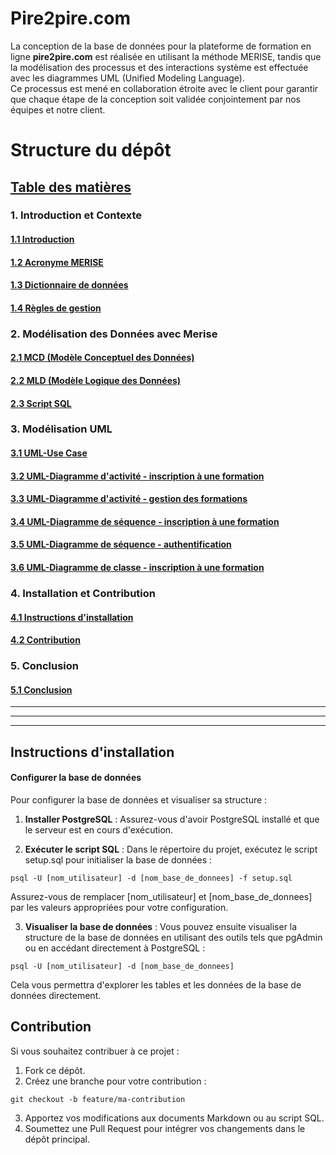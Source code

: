 # Pire2pire.com

La conception de la base de données pour la plateforme de formation en ligne **pire2pire.com** est réalisée en utilisant la méthode MERISE, tandis que la modélisation des processus et des interactions système est effectuée avec les diagrammes UML (Unified Modeling Language).  
Ce processus est mené en collaboration étroite avec le client pour garantir que chaque étape de la conception soit validée conjointement par nos équipes et notre client.

# Structure du dépôt

## [Table des matières](#table-des-matieres)

### 1. Introduction et Contexte

#### [1.1 Introduction](./doc/Client/Context.md)

#### [1.2 Acronyme MERISE](./doc/Merise/Merise-acronym.md)

#### [1.3 Dictionnaire de données](./doc/Dictionary.md)

#### [1.4 Règles de gestion](./doc/Gestion-rules.md)

### 2. Modélisation des Données avec Merise

#### [2.1 MCD (Modèle Conceptuel des Données)](./doc/Merise/MCD.md)

#### [2.2 MLD (Modèle Logique des Données)](./doc/Merise/MLD.md)

#### [2.3 Script SQL](./doc/Merise/SQL.md)

### 3. Modélisation UML

#### [3.1 UML-Use Case](./doc/UML/Use-Case/Use-case.md)

#### [3.2 UML-Diagramme d'activité - inscription à une formation](./doc/UML/Activity-Diagram/Course-registration.md)

#### [3.3 UML-Diagramme d'activité - gestion des formations](./doc/UML/Activity-Diagram/Training-management.md)

#### [3.4 UML-Diagramme de séquence - inscription à une formation](./doc/UML/Sequence-Diagram/Registration-sequence-diagram.md)

#### [3.5 UML-Diagramme de séquence - authentification](./doc/UML/Sequence-Diagram/UserAuthentification-sequence-diagram.md)

#### [3.6 UML-Diagramme de classe - inscription à une formation](./doc/UML/Class-Diagram/Class-Diagram.md)

### 4. Installation et Contribution

#### [4.1 Instructions d'installation](#instructions-dinstallation)

#### [4.2 Contribution](#contribution)

### 5. Conclusion

#### [5.1 Conclusion](./doc/Conclusion.md)

---

---

---

## Instructions d'installation

#### Configurer la base de données

Pour configurer la base de données et visualiser sa structure :

1. **Installer PostgreSQL** : Assurez-vous d'avoir PostgreSQL installé et que le serveur est en cours d'exécution.

2. **Exécuter le script SQL** : Dans le répertoire du projet, exécutez le script setup.sql pour initialiser la base de données :

```
psql -U [nom_utilisateur] -d [nom_base_de_donnees] -f setup.sql
```

Assurez-vous de remplacer [nom_utilisateur] et [nom_base_de_donnees] par les valeurs appropriées pour votre configuration.

3. **Visualiser la base de données** : Vous pouvez ensuite visualiser la structure de la base de données en utilisant des outils tels que pgAdmin ou en accédant directement à PostgreSQL :

```
psql -U [nom_utilisateur] -d [nom_base_de_donnees]
```

Cela vous permettra d'explorer les tables et les données de la base de données directement.

## Contribution

Si vous souhaitez contribuer à ce projet :

1. Fork ce dépôt.
2. Créez une branche pour votre contribution :

```
git checkout -b feature/ma-contribution
```

3. Apportez vos modifications aux documents Markdown ou au script SQL.
4. Soumettez une Pull Request pour intégrer vos changements dans le dépôt principal.
